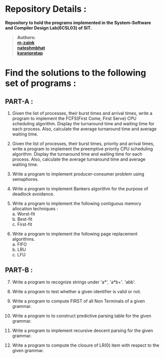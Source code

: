# Repository Details :
**Repository to hold the programs implemented in the System-Software and Compiler Design Lab(6CSL03) of SIT.**  
>**Authors:**  
>**[m-zaink](github.com/m-zaink)**  
>**[nateshmbhat](github.com/nateshmbhat)**  
>**[karanpratap](github.com/karanpratap)**  

# Find the solutions to the following set of programs :

## PART-A : 
1. Given the list of processes, their burst times and arrival times, write a program to implement the FCFS(First Come, First Serve)
CPU scheduling algorithm. Display the turnaround time and waiting time for each process. Also, calculate the average turnaround time
and average waiting time.  

2. Given the list of processes, their burst times, priority and arrival times, write a program to implement the preemptive priority
CPU scheduling algorithm. Display the turnaround time and waiting time for each process. Also, calculate the average turnaround time
and average waiting time.  

3. Write a program to implement producer-consumer problem using semaphores.  

4. Write a program to implement Bankers algorithm for the purpose of deadlock avoidance.  

5. Write a program to implement the following contiguous memory allocation techniques :  
    a. Worst-fit  
    b. Best-fit  
    c. First-fit   

6. Write a program to implement the following page replacement algorithms.  
    a. FIFO  
    b. LRU  
    c. LFU  

## PART-B :  

7. Write a program to recognize strings under 'a*', 'a*b+'. 'abb'.  

8. Write a program to test whether a given identifier is valid or not.  

9. Write a program to compute FIRST of all Non Terminals of a given grammar.  

10. Write a program to to construct predictive parsing table for the given grammar.  

11. Write a program to implement recursive descent parsing for the given grammar.  

12. Write a program to compute the closure of LR(0) item with respect to the given grammar.  
